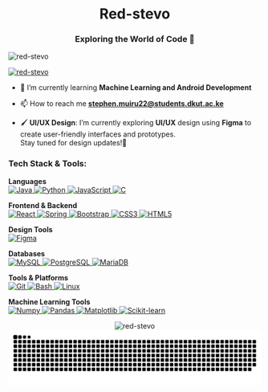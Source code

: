 <h1 align="center">Red-stevo</h1>
  <h3 align="center">Exploring the World of Code 🚀</h3>
    
  <p align="left"> <img src="https://komarev.com/ghpvc/?username=red-stevo&label=Profile%20views&color=0e75b6&style=flat" alt="red-stevo" /> </p>
  <p align="left"> <a href="[https://github.com/ryo-ma/github-profile-trophy](https://github-profile-trophy.vercel.app/)">
    <img src="https://github-profile-trophy.vercel.app/?username=red-stevo&theme=matrix" alt="red-stevo" /></a> </p>
    
  - 🌱 I’m currently learning **Machine Learning and Android Development**
  
  - 📫 How to reach me **stephen.muiru22@students.dkut.ac.ke**

  - 🖌️ **UI/UX Design**: I’m currently exploring **UI/UX** design using **Figma** to create user-friendly interfaces and prototypes.<br>
       Stay tuned for design updates!🎨<br>

  <h3 align="left">Tech Stack & Tools:</h3>
<p align="left">
  
  <!-- Programming Languages -->
  <b>Languages</b><br>
  <a href="https://www.java.com" target="_blank" rel="noreferrer">
    <img src="https://img.shields.io/badge/Java-ED8B00?style=for-the-badge&logo=java&logoColor=white" alt="Java" />
  </a>
  <a href="https://www.python.org" target="_blank" rel="noreferrer">
    <img src="https://img.shields.io/badge/Python-3776AB?style=for-the-badge&logo=python&logoColor=white" alt="Python" />
  </a>
  <a href="https://developer.mozilla.org/en-US/docs/Web/JavaScript" target="_blank" rel="noreferrer">
    <img src="https://img.shields.io/badge/JavaScript-F7DF1E?style=for-the-badge&logo=javascript&logoColor=black" alt="JavaScript" />
  </a>
  <a href="https://www.cprogramming.com/" target="_blank" rel="noreferrer">
    <img src="https://img.shields.io/badge/C-00599C?style=for-the-badge&logo=c&logoColor=white" alt="C" />
  </a>

  <!-- Web Development -->
  <b>Frontend & Backend</b><br>
  <a href="https://reactjs.org/" target="_blank" rel="noreferrer">
    <img src="https://img.shields.io/badge/React-61DAFB?style=for-the-badge&logo=react&logoColor=black" alt="React" />
  </a>
  <a href="https://spring.io/" target="_blank" rel="noreferrer">
    <img src="https://img.shields.io/badge/Spring-6DB33F?style=for-the-badge&logo=spring&logoColor=white" alt="Spring" />
  </a>
  <a href="https://getbootstrap.com" target="_blank" rel="noreferrer">
    <img src="https://img.shields.io/badge/Bootstrap-563D7C?style=for-the-badge&logo=bootstrap&logoColor=white" alt="Bootstrap" />
  </a>
  <a href="https://www.w3schools.com/css/" target="_blank" rel="noreferrer">
    <img src="https://img.shields.io/badge/CSS3-1572B6?style=for-the-badge&logo=css3&logoColor=white" alt="CSS3" />
  </a>
  <a href="https://www.w3.org/html/" target="_blank" rel="noreferrer">
    <img src="https://img.shields.io/badge/HTML5-E34F26?style=for-the-badge&logo=html5&logoColor=white" alt="HTML5" />
  </a>

<b>Design Tools</b><br>
<a href="https://www.figma.com/" target="_blank" rel="noreferrer">
  <img src="https://img.shields.io/badge/Figma-F24E1E?style=for-the-badge&logo=figma&logoColor=white" alt="Figma">
</a>

  <!-- Databases -->
  <b>Databases</b><br>
  <a href="https://www.mysql.com/" target="_blank" rel="noreferrer">
    <img src="https://img.shields.io/badge/MySQL-4479A1?style=for-the-badge&logo=mysql&logoColor=white" alt="MySQL" />
  </a>
  <a href="https://www.postgresql.org" target="_blank" rel="noreferrer">
    <img src="https://img.shields.io/badge/PostgreSQL-336791?style=for-the-badge&logo=postgresql&logoColor=white" alt="PostgreSQL" />
  </a>
  <a href="https://mariadb.org/" target="_blank" rel="noreferrer">
    <img src="https://img.shields.io/badge/MariaDB-003545?style=for-the-badge&logo=mariadb&logoColor=white" alt="MariaDB" />
  </a>

  <!-- Tools -->
  <b>Tools & Platforms</b><br>
  <a href="https://git-scm.com/" target="_blank" rel="noreferrer">
    <img src="https://img.shields.io/badge/Git-F05032?style=for-the-badge&logo=git&logoColor=white" alt="Git" />
  </a>
  <a href="https://www.gnu.org/software/bash/" target="_blank" rel="noreferrer">
    <img src="https://img.shields.io/badge/Bash-4EAA25?style=for-the-badge&logo=gnu-bash&logoColor=white" alt="Bash" />
  </a>
  <a href="https://www.linux.org/" target="_blank" rel="noreferrer">
    <img src="https://img.shields.io/badge/Linux-FCC624?style=for-the-badge&logo=linux&logoColor=black" alt="Linux" />
  </a>

  <!-- Machine Learning -->
  <b>Machine Learning Tools</b><br>
  <a href="https://numpy.org/" target="_blank" rel="noreferrer">
    <img src="https://img.shields.io/badge/Numpy-013243?style=for-the-badge&logo=numpy&logoColor=white" alt="Numpy" />
  </a>
  <a href="https://pandas.pydata.org/" target="_blank" rel="noreferrer">
    <img src="https://img.shields.io/badge/Pandas-150458?style=for-the-badge&logo=pandas&logoColor=white" alt="Pandas" />
  </a>
  <a href="https://matplotlib.org/" target="_blank" rel="noreferrer">
    <img src="https://img.shields.io/badge/Matplotlib-007ACC?style=for-the-badge&logo=matplotlib&logoColor=white" alt="Matplotlib" />
  </a>
  <a href="https://scikit-learn.org/" target="_blank" rel="noreferrer">
    <img src="https://img.shields.io/badge/ScikitLearn-F7931E?style=for-the-badge&logo=scikit-learn&logoColor=white" alt="Scikit-learn" />
  </a>

</p>

  
<div align="center">
  <img src="https://github-readme-streak-stats.herokuapp.com/?user=red-stevo&theme=aura&hide_border=true" alt="red-stevo" />
</div>


  <img src="https://raw.githubusercontent.com/platane/snk/output/github-contribution-grid-snake-dark.svg" alt="Snake animation" />

